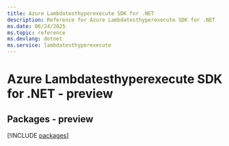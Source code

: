 ```yaml
---
title: Azure Lambdatesthyperexecute SDK for .NET
description: Reference for Azure Lambdatesthyperexecute SDK for .NET
ms.date: 06/24/2025
ms.topic: reference
ms.devlang: dotnet
ms.service: lambdatesthyperexecute
---
```

# Azure Lambdatesthyperexecute SDK for .NET - preview
## Packages - preview
[!INCLUDE [packages](lambdatesthyperexecute-index.md)]
